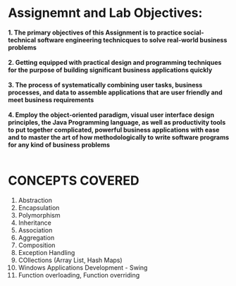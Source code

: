 # Assignemnt and Lab Objectives:
**1. The primary objectives of this Assignment is to practice social-technical software engineering technicques to
solve real-world business problems** <br><br>
**2. Getting equipped with practical design and programming techniques for the purpose of building significant business applications quickly** <br><br>
**3. The process of systematically combining user tasks, business processes, and data to assemble applications that are user friendly and
meet business requirements** <br><br>
**4. Employ the object-oriented paradigm, visual user interface design principles, the Java Programming language, as well as productivity 
tools to put together complicated, powerful business applications with ease and to master the art of how methodologically to write software 
programs for any kind of business problems** <br><br>

# CONCEPTS COVERED
1. Abstraction
2. Encapsulation
3. Polymorphism
4. Inheritance
5. Association
6. Aggregation
7. Composition
8. Exception Handling
9. COllections (Array List, Hash Maps)
10. Windows Applications Development - Swing
11. Function overloading, Function overriding
